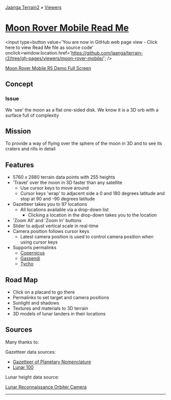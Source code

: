 [Jaanga Terrain2]( http://jaanga.github.io/terrain-r2/index.html ) &raquo; [Viewers]( http://jaanga.github.io/terrain-r2/viewers/index.html )

[Moon Rover Mobile Read Me]( ./index.html )
===

<span style=display:none; >[You are now in GitHub source code view - click here to view Read Me file as a web page]( http://jaanga.github.io/terrain-r2/viewers/moon-rover-mobile/index.html "View file as a web page." ) </span>
<input type=button value='You are now in GitHub web page view - Click here to view Read Me file as source code' onclick=window.location.href='https://github.com/jaanga/terrain-r2/tree/gh-pages/viewers/moon-rover-mobile/'; />

<!--
<iframe src="http://exploratoria.github.io/lib/code-edit-view/code-edit-view.html#http://exploratoria.github.io/sandbox/astronomy/moon-rover-mobile/moon-rover-mobile-v-0-1-0.html" width=100% height=500px ></iframe>  
_Moon Viewer - Dev revision - Code Edit View_ /  [Fullscreen]( http://exploratoria.github.io/lib/code-edit-view/code-edit-view.html#http://exploratoria.github.io/sandbox/astronomy/moon-rover-mobile/moon-rover-mobile-v-0-1-0.html )
-->

[Moon Rover Mobile R5 Demo Full Screen]( http://jaanga.github.io/terrain-r2/viewers/moon-rover-mobile/dev/ )

## Concept

### Issue

We 'see' the moon as a flat one-sided disk. We know it is a 3D orb with a surface full of complexity

## Mission

To provide a way of flying over the sphere of the moon in 3D and to see its craters and rills in detail



<!--

## Things to Do

* Edit the delta variable to change the speed of cursor movements
* Edit heighPlacard to move the location signboards up or down
* Edit the default height scale

-->


## Features

* 5760 x 2880 terrain data points with 255 heights
* 'Travel' over the moon in 3D faster than any satellite
	* Use cursor keys to move around
	* Cursor keys 'wrap' to adjacent side a 0 and 180 degrees latitude and stop at 90 and -90 degrees latitude 
* Gazetteer takes you to 97 locations
	* All locations available via a drop-down list
		* Clicking a location in the drop-down takes you to the location
* 'Zoom All' and 'Zoom In' buttons
* Slider to adjust vertical scale in real-time
* Camera position follows cursor keys
	* Latest camera position is used to control camera position when using cursor keys 
* Supports permalinks
	* [Copernicus]( http://jaanga.github.io/terrain-r2/viewers/moon-rover-mobile/dev/index.html#20 )
	* [Gassendi]( http://jaanga.github.io/terrain-r2/viewers/moon-rover-mobile/dev/index.html#30 )
	* [Tycho]( http://jaanga.github.io/terrain-r2/viewers/moon-rover-mobile/dev/index.html#93 )

## Road Map

* Click on a placard to go there
* Permalinks to set target and camera positions
* Sunlight and shadows
* Textures and materials to 3D terrain
* 3D models of lunar landers in their locations


## Sources

Many thanks to:

Gazetteer data sources:

* [Gazetteer of Planetary Nomenclature]( http://planetarynames.wr.usgs.gov/Page/MOON/target )
* [Lunar 100]( http://the-moon.wikispaces.com/Lunar+100 )

Lunar height data source:

[Lunar Reconnaissance Orbiter Camera]( http://wms.lroc.asu.edu/lroc/view_rdr/WAC_GLD100 )


<hr>




